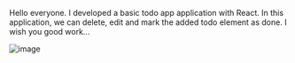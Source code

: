 Hello everyone. I developed a basic todo app application with React. In this application, we can delete, edit and mark the added todo element as done. I wish you good work...

![image](https://github.com/mehmetbakibora/todo-app/assets/101789737/83a15145-013a-4347-922a-36c93c7d9c1e)


